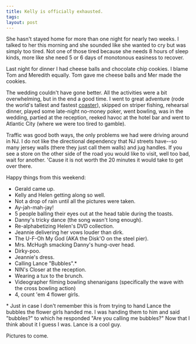 ```yaml
---
title: Kelly is officially exhausted.
tags: 
layout: post
---
```

She hasn't stayed home for more than one night for nearly two weeks.  I talked to her this morning and she sounded like she wanted to cry but was simply too tired.  Not one of those tired because she needs 8 hours of sleep kinds, more like she need 5 or 6 days of monotonous easiness to recover.  



Last night for dinner I had cheese balls and chocolate chip cookies.  I blame Tom and Meredith equally. Tom gave me cheese balls and Mer made the cookies. 



The wedding couldn't have gone better.  All the activities were a bit overwhelming, but in the end a good time.  I went to great adventure (rode the world's tallest and fastest <a href="http://www.sixflags.com/parks/greatadventure/golden_kingdom/journal.html">coaster</a>), skipped on striper fishing, rehearsal dinner, played some late-night no-money poker, went bowling, was in the wedding, partied at the reception, reeked havoc at the hotel bar and went to Atlantic City (where we were too tired to gamble).  



Traffic was good both ways, the only problems we had were driving around in NJ.  I do not like the directional dependency that NJ streets have--so many jersey walls (there they just call them walls) and jug handles.  If you see a store on the other side of the road you would like to visit, well too bad, wait for another.  'Cause it is not worth the 20 minutes it would take to get over there. 



Happy things from this weekend:





 * Gerald came up.
 * Kelly and Helen getting along so well.
 * Not a drop of rain until all the pictures were taken.
 * Ay-jah-mah-jay!
 * 5 people balling their eyes out at the head table during the toasts. 
 * Danny's tricky dance (the song wasn't long enough).
 * Re-alphabetizing Helen's DVD collection.
 * Jeannie delivering her vows louder than dirk.
 * The U-F-Oh My God (AKA the Disk'O on the steel pier).
 * Mrs. McHugh smacking Danny's hung-over head.
 * Dirky-poo.
 * Jeannie's dress.
 * Calling Lance "Bubbles".\*
 * NIN's Closer at the reception. 
 * Wearing a tux to the brunch.
 * Videographer filming bowling shenanigans (specifically the wave with the cross bowling action)
 * 4, count 'em 4 flower girls.





\* Just in case I don't remember this is from trying to hand Lance the bubbles the flower girls handed me.  I was handing them to him and said "bubbles?" to which he responded "Are you calling me bubbles?"  Now that I think about it I guess I was. Lance is a cool guy.



Pictures to come.
